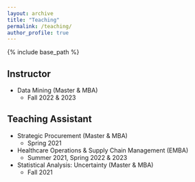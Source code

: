 ```yaml
---
layout: archive
title: "Teaching"
permalink: /teaching/
author_profile: true
---
```


{% include base_path %}
## Instructor
- Data Mining (Master & MBA)
    - Fall 2022 & 2023

## Teaching Assistant
- Strategic Procurement (Master & MBA)
    - Spring 2021
- Healthcare Operations & Supply Chain Management (EMBA)
    - Summer 2021, Spring 2022 & 2023
- Statistical Analysis: Uncertainty (Master & MBA)
    -  Fall 2021
